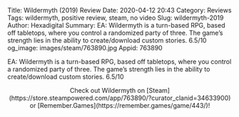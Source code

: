 Title: Wildermyth (2019) Review
Date: 2020-04-12 20:43
Category: Reviews
Tags: wildermyth, positive review, steam, no video
Slug: wildermyth-2019
Author: Hexadigital
Summary: EA: Wildermyth is a turn-based RPG, based off tabletops, where you control a randomized party of three. The game’s strength lies in the ability to create/download custom stories. 6.5/10
og_image: images/steam/763890.jpg
Appid: 763890

EA: Wildermyth is a turn-based RPG, based off tabletops, where you control a randomized party of three. The game’s strength lies in the ability to create/download custom stories. 6.5/10

<center>Check out Wildermyth on [Steam](https://store.steampowered.com/app/763890/?curator_clanid=34633900) or [Remember.Games](https://remember.games/game/443/)!</center>